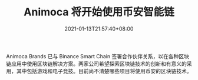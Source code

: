 ﻿---
title: "Animoca 将开始使用币安智能链"
date: 2021-01-13T21:57:40+08:00
lastmod: 2021-01-13T16:45:40+08:00
draft: false
authors: ["Angelica"]
description: "Animoca Brands 已与 Binance Smart Chain 签署合作伙伴关系，以在各种区块链应用中使用区块链解决方案。两家公司希望探索区块链技术的创新和有意义的采用，其中包括游戏和电子竞技。目前尚不清楚哪些项目将使用币安的区块链技术。"
featuredImage: "animoca-will-start-using-binance-smart-chain.png"
tags: ["Action Game","动作游戏","Play to Earn"]
categories: ["news"]
news: ["动作游戏"]
weight: 
lightgallery: true
pinned: false
recommend: false
recommend1: false
---

Animoca Brands 已与 Binance Smart Chain 签署合作伙伴关系，以在各种区块链应用中使用区块链解决方案。两家公司希望探索区块链技术的创新和有意义的采用，其中包括游戏和电子竞技。目前尚不清楚哪些项目将使用币安的区块链技术。

<!--more-->

